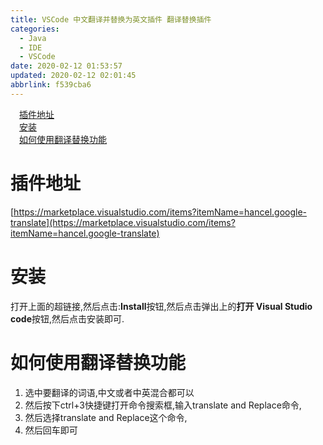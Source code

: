 ```yaml
---
title: VSCode 中文翻译并替换为英文插件 翻译替换插件
categories: 
  - Java
  - IDE
  - VSCode
date: 2020-02-12 01:53:57
updated: 2020-02-12 02:01:45
abbrlink: f539cba6
---
```

<div id='my_toc'><a href="/blog/f539cba6/#插件地址" class="header_1">插件地址</a>&nbsp;<br><a href="/blog/f539cba6/#安装" class="header_1">安装</a>&nbsp;<br><a href="/blog/f539cba6/#如何使用翻译替换功能" class="header_1">如何使用翻译替换功能</a>&nbsp;<br></div>
<style>.header_1{margin-left: 1em;}.header_2{margin-left: 2em;}.header_3{margin-left: 3em;}.header_4{margin-left: 4em;}.header_5{margin-left: 5em;}.header_6{margin-left: 6em;}</style>
<!--more-->
<script>if (navigator.platform.search('arm')==-1){document.getElementById('my_toc').style.display = 'none';}var e,p = document.getElementsByTagName('p');while (p.length>0) {e = p[0];e.parentElement.removeChild(e);}</script>

<!--end-->
# 插件地址
[https://marketplace.visualstudio.com/items?itemName=hancel.google-translate](https://marketplace.visualstudio.com/items?itemName=hancel.google-translate)
# 安装
打开上面的超链接,然后点击:**Install**按钮,然后点击弹出上的**打开 Visual Studio code**按钮,然后点击安装即可.
# 如何使用翻译替换功能
1. 选中要翻译的词语,中文或者中英混合都可以
2. 然后按下ctrl+3快捷键打开命令搜索框,输入translate and Replace命令,
3. 然后选择translate and Replace这个命令,
4. 然后回车即可
